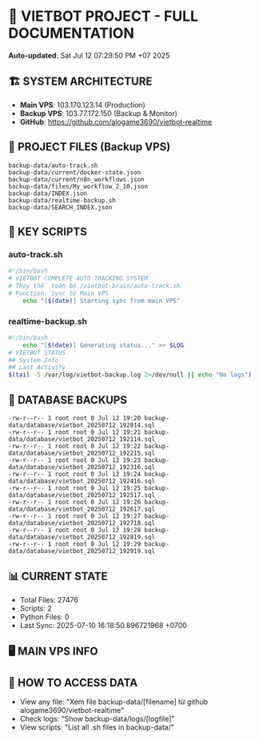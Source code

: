 # 🤖 VIETBOT PROJECT - FULL DOCUMENTATION
**Auto-updated**: Sat Jul 12 07:29:50 PM +07 2025

## 🏗️ SYSTEM ARCHITECTURE
- **Main VPS**: 103.170.123.14 (Production)
- **Backup VPS**: 103.77.172.150 (Backup & Monitor)
- **GitHub**: https://github.com/alogame3690/vietbot-realtime

## 📁 PROJECT FILES (Backup VPS)
```
backup-data/auto-track.sh
backup-data/current/docker-state.json
backup-data/current/n8n_workflows.json
backup-data/files/My_workflow_2_10.json
backup-data/INDEX.json
backup-data/realtime-backup.sh
backup-data/SEARCH_INDEX.json
```

## 🔧 KEY SCRIPTS
### auto-track.sh
```bash
#!/bin/bash
# VIETBOT COMPLETE AUTO TRACKING SYSTEM
# Thay thế toàn bộ /vietbot-brain/auto-track.sh
# Function: Sync từ Main VPS
    echo "[$(date)] Starting sync from main VPS"
```
### realtime-backup.sh
```bash
#!/bin/bash
    echo "[$(date)] Generating status..." >> $LOG
# VIETBOT STATUS
## System Info
## Last Activity
$(tail -5 /var/log/vietbot-backup.log 2>/dev/null || echo "No logs")
```

## 💾 DATABASE BACKUPS
```
-rw-r--r-- 1 root root 0 Jul 12 19:20 backup-data/database/vietbot_20250712_192014.sql
-rw-r--r-- 1 root root 0 Jul 12 19:21 backup-data/database/vietbot_20250712_192114.sql
-rw-r--r-- 1 root root 0 Jul 12 19:22 backup-data/database/vietbot_20250712_192215.sql
-rw-r--r-- 1 root root 0 Jul 12 19:23 backup-data/database/vietbot_20250712_192316.sql
-rw-r--r-- 1 root root 0 Jul 12 19:24 backup-data/database/vietbot_20250712_192416.sql
-rw-r--r-- 1 root root 0 Jul 12 19:25 backup-data/database/vietbot_20250712_192517.sql
-rw-r--r-- 1 root root 0 Jul 12 19:26 backup-data/database/vietbot_20250712_192617.sql
-rw-r--r-- 1 root root 0 Jul 12 19:27 backup-data/database/vietbot_20250712_192718.sql
-rw-r--r-- 1 root root 0 Jul 12 19:28 backup-data/database/vietbot_20250712_192819.sql
-rw-r--r-- 1 root root 0 Jul 12 19:29 backup-data/database/vietbot_20250712_192919.sql
```

## 📊 CURRENT STATE
- Total Files: 27476
- Scripts: 2
- Python Files: 0
- Last Sync: 2025-07-10 16:18:50.896721968 +0700

## 🖥️ MAIN VPS INFO


## 🚨 HOW TO ACCESS DATA
- View any file: "Xem file backup-data/[filename] từ github alogame3690/vietbot-realtime"
- Check logs: "Show backup-data/logs/[logfile]"
- View scripts: "List all .sh files in backup-data/"
